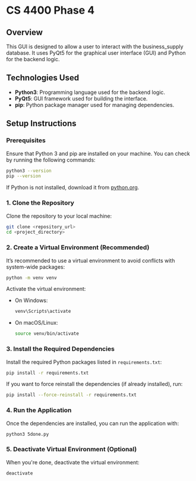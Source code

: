 
# CS 4400 Phase 4

## Overview

This GUI is designed to allow a user to interact with the business_supply database. It uses PyQt5 for the graphical user interface (GUI) and Python for the backend logic.

## Technologies Used

- **Python3**: Programming language used for the backend logic.
- **PyQt5**: GUI framework used for building the interface.
- **pip**: Python package manager used for managing dependencies.

## Setup Instructions

### Prerequisites

Ensure that Python 3 and pip are installed on your machine. You can check by running the following commands:

```bash
python3 --version
pip --version
```

If Python is not installed, download it from [python.org](https://www.python.org/downloads/).

### 1. Clone the Repository

Clone the repository to your local machine:

```bash
git clone <repository_url>
cd <project_directory>
```

### 2. Create a Virtual Environment (Recommended)

It’s recommended to use a virtual environment to avoid conflicts with system-wide packages:

```bash
python -m venv venv
```

Activate the virtual environment:

- On Windows:
  ```bash
  venv\Scripts\activate
  ```
- On macOS/Linux:
  ```bash
  source venv/bin/activate
  ```

### 3. Install the Required Dependencies

Install the required Python packages listed in `requirements.txt`:

```bash
pip install -r requirements.txt
```

If you want to force reinstall the dependencies (if already installed), run:

```bash
pip install --force-reinstall -r requirements.txt
```

### 4. Run the Application

Once the dependencies are installed, you can run the application with:

```bash
python3 5done.py
```

### 5. Deactivate Virtual Environment (Optional)

When you're done, deactivate the virtual environment:

```bash
deactivate
```
